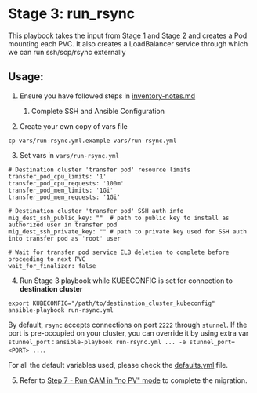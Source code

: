 # Stage 3: run_rsync

This playbook takes the input from [Stage 1](../1_pvc_data_gen) and [Stage 2](../2_pvc_destination_gen) and creates a Pod mounting each PVC. It also creates 
a LoadBalancer service through which we can run ssh/scp/rsync externally

## Usage:

1. Ensure you have followed steps in [inventory-notes.md](../docs/inventory-notes.md) 
   1. Complete SSH and Ansible Configuration 

2. Create your own copy of vars file 
```
cp vars/run-rsync.yml.example vars/run-rsync.yml
```

3. Set vars in `vars/run-rsync.yml`

```
# Destination cluster 'transfer pod' resource limits
transfer_pod_cpu_limits: '1'
transfer_pod_cpu_requests: '100m'
transfer_pod_mem_limits: '1Gi'
transfer_pod_mem_requests: '1Gi'

# Destination cluster 'transfer pod' SSH auth info
mig_dest_ssh_public_key: ""  # path to public key to install as authorized user in transfer pod
mig_dest_ssh_private_key: "" # path to private key used for SSH auth into transfer pod as 'root' user

# Wait for transfer pod service ELB deletion to complete before proceeding to next PVC
wait_for_finalizer: false
```

4. Run Stage 3 playbook while KUBECONFIG is set for connection to **destination cluster**
```
export KUBECONFIG="/path/to/destination_cluster_kubeconfig"
ansible-playbook run-rsync.yml 
```

By default, `rsync` accepts connections on port `2222` through `stunnel`. If the port is pre-occupied on your cluster, you can override it by using extra var `stunnel_port` : `ansible-playbook run-rsync.yml ... -e stunnel_port=<PORT> ...`.

For all the default variables used, please check the [defaults.yml](./vars/defaults.yml) file.

5. Refer to  [Step 7 - Run CAM in "no PV" mode](https://github.com/konveyor/pvc-migrate#7-run-cam-in-no-pvc-migration-mode) to complete the migration.
